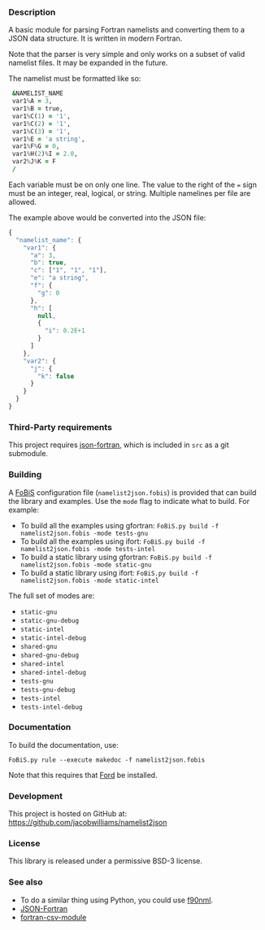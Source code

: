 ### Description

A basic module for parsing Fortran namelists and converting them to a JSON data structure. It is written in modern Fortran.

Note that the parser is very simple and only works on a subset of valid namelist files. It may be expanded in the future.

The namelist must be formatted like so:

```fortran
 &NAMELIST_NAME
 var1%A = 3,
 var1%B = true,
 var1%C(1) = '1',
 var1%C(2) = '1',
 var1%C(3) = '1',
 var1%E = 'a string',
 var1%F%G = 0,
 var1%H(2)%I = 2.0,
 var2%J%K = F
 /
```

Each variable must be on only one line. The value to the right of the `=` sign must be an integer, real, logical, or string. Multiple namelines per file are allowed.

The example above would be converted into the JSON file:
```javascript
{
  "namelist_name": {
    "var1": {
      "a": 3,
      "b": true,
      "c": ["1", "1", "1"],
      "e": "a string",
      "f": {
        "g": 0
      },
      "h": [
        null,
        {
          "i": 0.2E+1
        }
      ]
    },
    "var2": {
      "j": {
        "k": false
      }
    }
  }
}
```

### Third-Party requirements

This project requires [json-fortran](https://github.com/jacobwilliams/json-fortran), which is included in `src` as a git submodule.

### Building

A [FoBiS](https://github.com/szaghi/FoBiS) configuration file (`namelist2json.fobis`) is provided that can build the library and examples. Use the `mode` flag to indicate what to build. For example:

* To build all the examples using gfortran: `FoBiS.py build -f namelist2json.fobis -mode tests-gnu`
* To build all the examples using ifort: `FoBiS.py build -f namelist2json.fobis -mode tests-intel`
* To build a static library using gfortran: `FoBiS.py build -f namelist2json.fobis -mode static-gnu`
* To build a static library using ifort: `FoBiS.py build -f namelist2json.fobis -mode static-intel`

The full set of modes are:

* `static-gnu`
* `static-gnu-debug`
* `static-intel`
* `static-intel-debug`
* `shared-gnu`
* `shared-gnu-debug`
* `shared-intel`
* `shared-intel-debug`
* `tests-gnu`
* `tests-gnu-debug`
* `tests-intel`
* `tests-intel-debug`

### Documentation

To build the documentation, use:

```
FoBiS.py rule --execute makedoc -f namelist2json.fobis
```

Note that this requires that [Ford](https://github.com/cmacmackin/ford) be installed.

### Development

This project is hosted on GitHub at: https://github.com/jacobwilliams/namelist2json

### License

This library is released under a permissive BSD-3 license.

### See also

 * To do a similar thing using Python, you could use [f90nml](https://github.com/marshallward/f90nml).
 * [JSON-Fortran](https://github.com/jacobwilliams/json-fortran)
 * [fortran-csv-module](https://github.com/jacobwilliams/fortran-csv-module)
